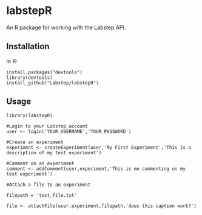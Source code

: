 # labstepR

An R package for working with the Labstep API.

## Installation

In R:

```
install.packages("devtools")
library(devtools)
install_github("Labstep/labstepR")
```

## Usage

```
library(labstepR)

#Login to your Labstep account
user <- login('YOUR_USERNAME','YOUR_PASSWORD') 

#Create an experiment
experiment <- createExperiment(user,'My First Experiment','This is a description of my test experiment') 

#Comment on an experiment
comment <- addComment(user,experiment,'This is me commenting on my test experiment')

#Attach a file to an experiment

filepath = 'test_file.txt'

file <- attachFile(user,experiment,filepath,'does this caption work?')

```